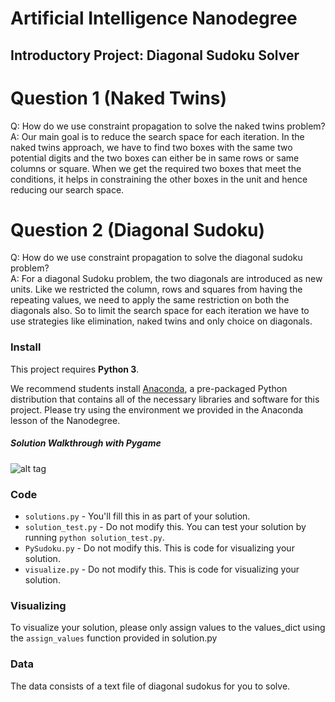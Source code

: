 # Artificial Intelligence Nanodegree
## Introductory Project: Diagonal Sudoku Solver

# Question 1 (Naked Twins)
Q: How do we use constraint propagation to solve the naked twins problem?  
A: Our main goal is to reduce the search space for each iteration. In the naked twins approach, we have to find two boxes with the same two potential digits and the two boxes can either be in same rows or same columns or square. When we get the required two boxes that meet the conditions, it helps in constraining the other boxes in the unit and hence reducing our search space.

# Question 2 (Diagonal Sudoku)
Q: How do we use constraint propagation to solve the diagonal sudoku problem?  
A: For a diagonal Sudoku problem, the two diagonals are introduced as new units. Like we restricted the column, rows and squares from having the repeating values, we need to apply the same restriction on both the diagonals also. So to limit the search space for each iteration we have to use strategies like elimination, naked twins and only choice on diagonals.

### Install

This project requires **Python 3**.

We recommend students install [Anaconda](https://www.continuum.io/downloads), a pre-packaged Python distribution that contains all of the necessary libraries and software for this project. 
Please try using the environment we provided in the Anaconda lesson of the Nanodegree.

##### Solution Walkthrough with Pygame

![alt tag](https://github.com/anmolkhanna93/tumblr-Feed/blob/master/tumblrFeed.gif)

### Code

* `solutions.py` - You'll fill this in as part of your solution.
* `solution_test.py` - Do not modify this. You can test your solution by running `python solution_test.py`.
* `PySudoku.py` - Do not modify this. This is code for visualizing your solution.
* `visualize.py` - Do not modify this. This is code for visualizing your solution.

### Visualizing

To visualize your solution, please only assign values to the values_dict using the ```assign_values``` function provided in solution.py

### Data

The data consists of a text file of diagonal sudokus for you to solve.
